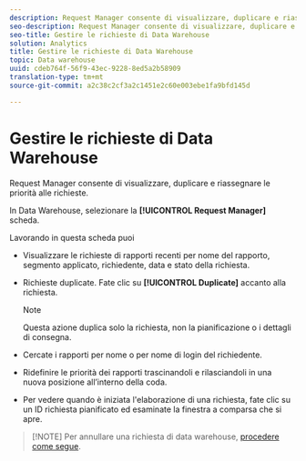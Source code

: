 ```yaml
---
description: Request Manager consente di visualizzare, duplicare e riassegnare le priorità alle richieste.
seo-description: Request Manager consente di visualizzare, duplicare e riassegnare le priorità alle richieste.
seo-title: Gestire le richieste di Data Warehouse
solution: Analytics
title: Gestire le richieste di Data Warehouse
topic: Data warehouse
uuid: cdeb764f-56f9-43ec-9228-8ed5a2b58909
translation-type: tm+mt
source-git-commit: a2c38c2cf3a2c1451e2c60e003ebe1fa9bfd145d

---
```



# Gestire le richieste di Data Warehouse

Request Manager consente di visualizzare, duplicare e riassegnare le priorità alle richieste.

In Data Warehouse, selezionare la **[!UICONTROL Request Manager]** scheda.

Lavorando in questa scheda puoi

* Visualizzare le richieste di rapporti recenti per nome del rapporto, segmento applicato, richiedente, data e stato della richiesta.
* Richieste duplicate. Fate clic su **[!UICONTROL Duplicate]** accanto alla richiesta.

   >[!NOTE]
   >
   >Questa azione duplica solo la richiesta, non la pianificazione o i dettagli di consegna.

* Cercate i rapporti per nome o per nome di login del richiedente.
* Ridefinire le priorità dei rapporti trascinandoli e rilasciandoli in una nuova posizione all’interno della coda.
* Per vedere quando è iniziata l'elaborazione di una richiesta, fate clic su un ID richiesta pianificato ed esaminate la finestra a comparsa che si apre.

> [!NOTE] Per annullare una richiesta di data warehouse, [procedere come segue](https://helpx.adobe.com/analytics/kb/cancel-data-warehouse-requests.html).

